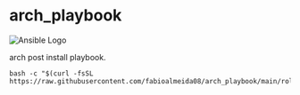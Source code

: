 # arch_playbook

![Ansible Logo](https://churrops.files.wordpress.com/2017/06/ansible-logo.png?w=1400)

arch post install playbook.

```
bash -c "$(curl -fsSL https://raw.githubusercontent.com/fabioalmeida08/arch_playbook/main/roles/arch/scripts/bootstrap.sh)"
```
